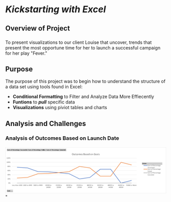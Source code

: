 # _Kickstarting with Excel_

## Overview of Project
###
 To present visualizations to our client Louise that uncover, trends that present the most opportune time for her to launch a successful campaign for her play "Fever."

 

## Purpose

The purpose of this project was to begin how to understand the structure of a data set using tools found in Excel:

- **Conditional Formatting** to Filter and Analyze Data More Effiecently
- **Funtions** to **_pull_** specific data
- **Visualizations** using piviot tables and charts 

## Analysis and Challenges

### Analysis of Outcomes Based on Launch Date
####

![Figure1](https://github.com/Atomickilroy/kickstarter_analysis-2.0/blob/main/Outcomes_vs_Goals.png?raw%3Dtrue)" 
